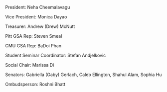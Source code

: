 President: Neha Cheemalavagu

Vice President: Monica Dayao

Treasurer: Andrew (Drew) McNutt

Pitt GSA Rep: Steven Smeal

CMU GSA Rep: BaDoi Phan

Student Seminar Coordinator: Stefan Andjelkovic

Social Chair: Marissa Di

Senators: Gabriella (Gaby) Gerlach, Caleb Ellington, Shahul Alam, Sophia Hu

Ombudsperson: Roshni Bhatt
